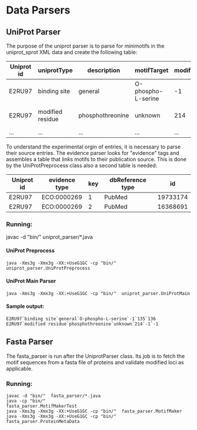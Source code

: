 # Data Parsers

## UniProt Parser
The purpose of the uniprot parser is to parse for minimotifs in the 
uniprot_sprot XML data and create the following table:


| Uniprot id  | uniprotType          | description      | motifTarget        | modifiedPosition   | startPosition | endPosition | evidence               |
| ----------- | -------------------- | ---------------- | -----------------  | ------------------ | ------------- | ----------- | ---------------------- |
| E2RU97      | binding site         | general          | O-phospho-L-serine | -1                 | 135           | 136         | 3 4 9 10               |
| E2RU97      | modified residue     | phosphothreonine | unknown            | 214                | -1            | -1          | inferred from homology |
| ...         | ...                  | ...              | ...                | ...                | ...           | ...         | ...                    |


To understand the experimental orgin of entries, it is necessary to parse
their source entries. The evidence parser looks for "evidence" tags and
assembles a table that links motifs to their publication source. This is 
done by the UniProtPreprocess class also a second table is needed:


| Uniprot id | evidence type | key | dbReference type | id         |
| ---------- | ------------- | --- |----------------- | ---------- |
| E2RU97     | ECO:0000269   | 1   | PubMed           | 19733174   |
| E2RU97     | ECO:0000269   | 2   | PubMed           | 16368691   |


### Running:
javac -d "bin/"  uniprot_parser/*.java

#### UniProt Preprocess
`java -Xms3g -Xmx3g -XX:+UseG1GC -cp "bin/"  uniprot_parser.UniProtPreprocess`

#### UniProt Main Parser
`java -Xms3g -Xmx3g -XX:+UseG1GC -cp "bin/"  uniprot_parser.UniProtMain`


#### Sample output:
```
E2RU97`binding site`general`O-phospho-L-serine`-1`135`136
E2RU97`modified residue`phosphothreonine`unknown`214`-1`-1
```

## Fasta Parser
The fasta_parser is run after the UniprotParser class. Its job is to fetch 
the motif sequences from a fasta file of proteins and validate modified
loci as applicable.

### Running:
```
javac -d "bin/"  fasta_parser/*.java
java -cp "bin/"                             fasta_parser.MotifMakerTest
java -Xms3g -Xmx3g -XX:+UseG1GC -cp "bin/"  fasta_parser.MotifMaker
java -Xms3g -Xmx3g -XX:+UseG1GC -cp "bin/"  fasta_parser.ProteinMetaData
```
